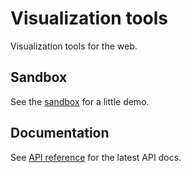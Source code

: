 # Visualization tools
Visualization tools for the web.

## Sandbox
See the [sandbox](https://phuhgh.github.io/visualization-tools/sandbox/) for a little demo.

## Documentation
See [API reference](https://phuhgh.github.io/visualization-tools/) for the latest API docs.